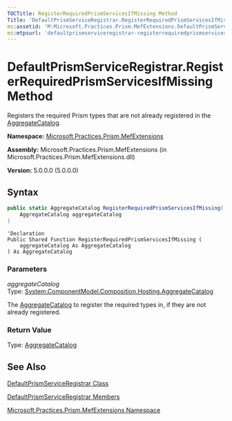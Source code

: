 ```yaml
---
TOCTitle: RegisterRequiredPrismServicesIfMissing Method
Title: 'DefaultPrismServiceRegistrar.RegisterRequiredPrismServicesIfMissing Method (Microsoft.Practices.Prism.MefExtensions)'
ms:assetid: 'M:Microsoft.Practices.Prism.MefExtensions.DefaultPrismServiceRegistrar.RegisterRequiredPrismServicesIfMissing(System.ComponentModel.Composition.Hosting.AggregateCatalog)'
ms:mtpsurl: 'defaultprismserviceregistrar-registerrequiredprismservicesifmissing-method-mspp-mefextensions.md'
---
```


# DefaultPrismServiceRegistrar.RegisterRequiredPrismServicesIfMissing Method

Registers the required Prism types that are not already registered in the [AggregateCatalog](http://msdn.microsoft.com/en-us/library/dd833165).

**Namespace:** [Microsoft.Practices.Prism.MefExtensions](mspp-mefextensions-namespace.md)

**Assembly:** Microsoft.Practices.Prism.MefExtensions (in Microsoft.Practices.Prism.MefExtensions.dll)

**Version:** 5.0.0.0 (5.0.0.0)

## Syntax

```C#
public static AggregateCatalog RegisterRequiredPrismServicesIfMissing(
	AggregateCatalog aggregateCatalog
)
```
```VB
'Declaration
Public Shared Function RegisterRequiredPrismServicesIfMissing ( 
	aggregateCatalog As AggregateCatalog
) As AggregateCatalog
```
### Parameters

*aggregateCatalog*  
   Type: [System.ComponentModel.Composition.Hosting.AggregateCatalog](http://msdn.microsoft.com/en-us/library/dd833165)
   
   The [AggregateCatalog](http://msdn.microsoft.com/en-us/library/dd833165) to register the required types in, if they are not already registered.

### Return Value

Type: [AggregateCatalog](http://msdn.microsoft.com/en-us/library/dd833165)

## See Also
[DefaultPrismServiceRegistrar Class](defaultprismserviceregistrar-class-mspp-mefextensions.md)

[DefaultPrismServiceRegistrar Members](defaultprismserviceregistrar-members-mspp-mefextensions.md)

[Microsoft.Practices.Prism.MefExtensions Namespace](mspp-mefextensions-namespace.md)
